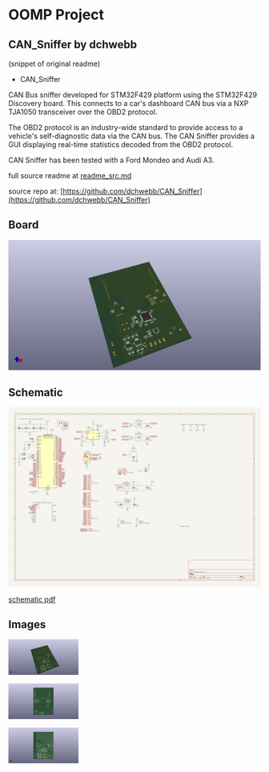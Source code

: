 # OOMP Project  
## CAN_Sniffer  by dchwebb  
  
(snippet of original readme)  
  
- CAN_Sniffer  
  
CAN Bus sniffer developed for STM32F429 platform using the STM32F429 Discovery board. This connects to a car's dashboard CAN bus via a NXP TJA1050 transceiver over the OBD2 protocol.  
  
The OBD2 protocol is an industry-wide standard to provide access to a vehicle's self-diagnostic data via the CAN bus. The CAN Sniffer provides a GUI displaying real-time statistics decoded from the OBD2 protocol.  
  
CAN Sniffer has been tested with a Ford Mondeo and Audi A3.  
  
  full source readme at [readme_src.md](readme_src.md)  
  
source repo at: [https://github.com/dchwebb/CAN_Sniffer](https://github.com/dchwebb/CAN_Sniffer)  
## Board  
  
[![working_3d.png](working_3d_600.png)](working_3d.png)  
## Schematic  
  
[![working_schematic.png](working_schematic_600.png)](working_schematic.png)  
  
[schematic pdf](working_schematic.pdf)  
## Images  
  
[![working_3d.png](working_3d_140.png)](working_3d.png)  
  
[![working_3d_back.png](working_3d_back_140.png)](working_3d_back.png)  
  
[![working_3d_front.png](working_3d_front_140.png)](working_3d_front.png)  
